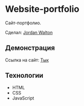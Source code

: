# Website-portfolio

Сайт-портфолио.

Сделал: <a href="https://github.com/1JordanWalton1">Jordan Walton</a>

## Демонстрация

Ссылка на сайт: <a href="https://1jordanwalton1.github.io/Car-Site/">Тык</a>

## Технологии

- HTML
- CSS
- JavaScript
